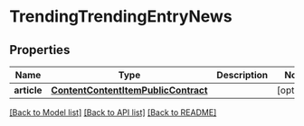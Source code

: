 # TrendingTrendingEntryNews

## Properties
Name | Type | Description | Notes
------------ | ------------- | ------------- | -------------
**article** | [**ContentContentItemPublicContract**](ContentContentItemPublicContract.md) |  | [optional] 

[[Back to Model list]](../README.md#documentation-for-models) [[Back to API list]](../README.md#documentation-for-api-endpoints) [[Back to README]](../README.md)


